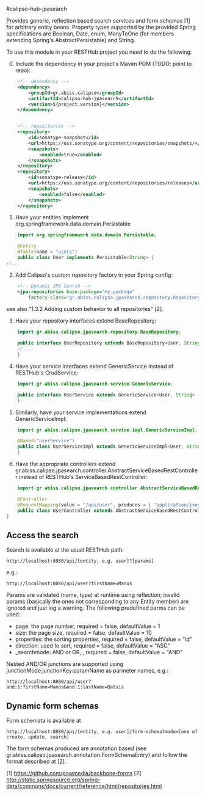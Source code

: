 #calipso-hub-jpasearch

Provides generic, reflection based search services and form schemas [1] for arbitrary entity beans. 
Property types supported by the provided Spring specifications
are Boolean, Date, enum, ManyToOne (for members extending Spring's AbstractPersistable) and String.

To use this module in your RESTHub project you need to do the following:

0) Include the dependency in your project's Maven POM (TODO: point to repo):

```xml
    <!-- dependency -->
    <dependency>
        <groupId>gr.abiss.calipso</groupId>
        <artifactId>calipso-hub-jpasearch</artifactId>
        <version>${project.version}</version>
    </dependency>


    <!-- repositories -->
    <repository>
        <id>sonatype-snapshot</id>
        <url>https://oss.sonatype.org/content/repositories/snapshots/</url>
        <snapshots>
            <enabled>true</enabled>
        </snapshots>
    </repository>
    <repository>
        <id>sonatype-release</id>
        <url>https://oss.sonatype.org/content/repositories/releases</url>
        <snapshots>
            <enabled>false</enabled>
        </snapshots>
    </repository>
```

1) Have your entities implement org.springframework.data.domain.Persistable

```java
    import org.springframework.data.domain.Persistable;

    @Entity
    @Table(name = "users")
    public class User implements Persistable<String> {
//...
```

2) Add Calipso's custom repository factory in your Spring config:

```xml
    <!-- Dynamic JPA Search -->
    <jpa:repositories base-package="my.package" 
        factory-class="gr.abiss.calipso.jpasearch.repository.RepositoryFactoryBean" />
```
see also "1.3.2 Adding custom behavior to all repositories" [2].

3) Have your repository interfaces extend BaseRepository:

```java
    import gr.abiss.calipso.jpasearch.repository.BaseRepository;

    public interface UserRepository extends BaseRepository<User, String> {
    // ...
    }
```

4) Have your service interfaces extend GenericService instead of RESTHub's CrudService:

```java
    import gr.abiss.calipso.jpasearch.service.GenericService;

    public interface UserService extends GenericService<User, String> {
    }
```

5) Similarly, have your service implementations extend GenericServiceImpl:

```java
    import gr.abiss.calipso.jpasearch.service.impl.GenericServiceImpl;

    @Named("userService")
    public class UserServiceImpl extends GenericServiceImpl<User, String, UserRepository> implements UserService {
    }
```

6) Have the appropriate controllers extend gr.abiss.calipso.jpasearch.controller.AbstractServiceBasedRestController
instead of RESTHub's ServiceBasedRestController:

```java
    import gr.abiss.calipso.jpasearch.controller.AbstractServiceBasedRestController;

    @Controller
    @RequestMapping(value = "/api/user", produces = { "application/json", "application/xml" })
    public class UserController extends AbstractServiceBasedRestController<User, String, UserService> {
}
```

## Access the search
Search is available at the usual RESTHub path:

	http://localhost:8080/api/[entity, e.g. user]?[params]
	
e.g.:

	http://localhost:8080/api/user?firstName=Manos

Params are validated (name, type) at runtime using reflection; invalid params (basically the ones not corresponding to any Entity member) are ignored and just log a warning.
The following predefined parms can be used:

* page: the page number, required = false, defaultValue = 1
* size: the page size, required = false, defaultValue = 10
* properties: the sorting properties, required = false, defaultValue = "id"
* direction: used to sort, required = false, defaultValue = "ASC"
* _searchmode: AND or OR, , required = false, defaultValue = "AND"

Nested AND/OR junctions are supported using junctionMode:junctionKey:paramName as parmeter names, e.g.:

	http://localhost:8080/api/user?and:1:firstName=Manos&and:1:lastName=Batsis

## Dynamic form schemas

Form schemata is available at 

	http://localhost:8080/api/[entity, e.g. user]/form-schema?mode=[one of create, update, search]

The form schemas produced are annotation based (see gr.abiss.calipso.jpasearch.annotation.FormSchemaEntry) 
and follow the format described at [2].

[1] https://github.com/powmedia/backbone-forms
[2] http://static.springsource.org/spring-data/commons/docs/current/reference/html/repositories.html
